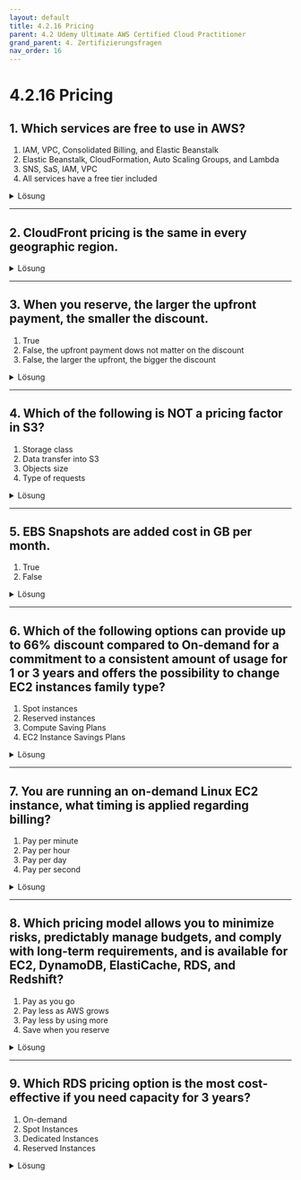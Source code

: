 ```yaml
---
layout: default
title: 4.2.16 Pricing
parent: 4.2 Udemy Ultimate AWS Certified Cloud Practitioner
grand_parent: 4. Zertifizierungsfragen
nav_order: 16
---
```


# 4.2.16 Pricing

## 1. Which services are free to use in AWS?

1. IAM, VPC, Consolidated Billing, and Elastic Beanstalk
2. Elastic Beanstalk, CloudFormation, Auto Scaling Groups, and Lambda
3. SNS, SaS, IAM, VPC
4. All services have a free tier included

<details>
  <summary>Lösung</summary>
  <b>IAM, VPC, Consolidated Billing, and Elastic Beanstalk</b>
</details>

---

## 2. CloudFront pricing is the same in every geographic region.

<details>
  <summary>Lösung</summary>
  <b>False</b>
</details>

---

## 3. When you reserve, the larger the upfront payment, the smaller the discount.

1. True
2. False, the upfront payment dows not matter on the discount
3. False, the larger the upfront, the bigger the discount

<details>
  <summary>Lösung</summary>
  <b>False, the larger the upfront, the bigger the discount</b>
</details>

---

## 4. Which of the following is NOT a pricing factor in S3?

1. Storage class
2. Data transfer into S3
3. Objects size
4. Type of requests

<details>
  <summary>Lösung</summary>
  <b>Data transfer into S3</b>
</details>

---

## 5. EBS Snapshots are added cost in GB per month.

1. True
2. False

<details>
  <summary>Lösung</summary>
  <b>True</b>
</details>

---

## 6. Which of the following options can provide up to 66% discount compared to On-demand for a commitment to a consistent amount of usage for 1 or 3 years and offers the possibility to change EC2 instances family type?

1. Spot instances
2. Reserved instances
3. Compute Saving Plans
4. EC2 Instance Savings Plans

<details>
  <summary>Lösung</summary>
  <b>Compute Saving Plans</b>
</details>

---

## 7. You are running an on-demand Linux EC2 instance, what timing is applied regarding billing?

1. Pay per minute
2. Pay per hour
3. Pay per day
4. Pay per second

<details>
  <summary>Lösung</summary>
  <b>Pay per second</b>
</details>

---

## 8. Which pricing model allows you to minimize risks, predictably manage budgets, and comply with long-term requirements, and is available for EC2, DynamoDB, ElastiCache, RDS, and Redshift?

1. Pay as you go
2. Pay less as AWS grows
3. Pay less by using more
4. Save when you reserve

<details>
  <summary>Lösung</summary>
  <b>Save when you reserve</b>
</details>

---

## 9. Which RDS pricing option is the most cost-effective if you need capacity for 3 years?

1. On-demand
2. Spot Instances
3. Dedicated Instances
4. Reserved Instances

<details>
  <summary>Lösung</summary>
  <b>Reserved Instances</b>
</details>
